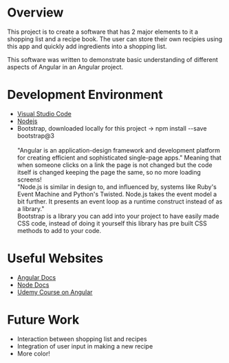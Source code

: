 # Overview

This project is to create a software that has 2 major elements to it a shopping list and a recipe book. The user can store their own recipies using this app and quickly add ingredients into a shopping list.

This software was written to demonstrate basic understanding of different aspects of Angular in an Angular project.



# Development Environment
- [Visual Studio Code](https://code.visualstudio.com/download)
- [Nodejs](https://nodejs.org/en/)
- Bootstrap, downloaded locally for this project -> npm install --save bootstrap@3
\
\
"Angular is an application-design framework and development platform for creating efficient and sophisticated single-page apps." Meaning that when someone clicks on a link the page is not changed but the code itself is changed keeping the page the same, so no more loading screens! 
\
"Node.js is similar in design to, and influenced by, systems like Ruby's Event Machine and Python's Twisted. Node.js takes the event model a bit further. It presents an event loop as a runtime construct instead of as a library." 
\
Bootstrap is a library you can add into your project to have easily made CSS code, instead of doing it yourself this library has pre built CSS methods to add to your code.
# Useful Websites


- [Angular Docs](https://angular.io/docs)
- [Node Docs](https://nodejs.org/en/docs/)
- [Udemy Course on Angular](https://www.udemy.com/course/the-complete-guide-to-angular-2/)

# Future Work

- Interaction between shopping list and recipes
- Integration of user input in making a new recipe
- More color!
